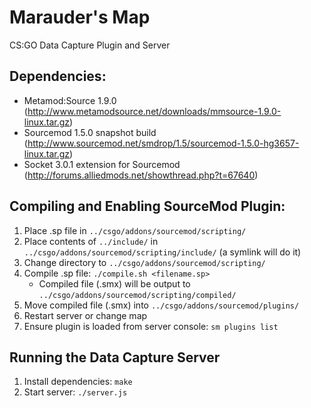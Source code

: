 Marauder's Map
==============

CS:GO Data Capture Plugin and Server

## Dependencies:

- Metamod:Source 1.9.0 (http://www.metamodsource.net/downloads/mmsource-1.9.0-linux.tar.gz)
- Sourcemod 1.5.0 snapshot build (http://www.sourcemod.net/smdrop/1.5/sourcemod-1.5.0-hg3657-linux.tar.gz)
- Socket 3.0.1 extension for Sourcemod (http://forums.alliedmods.net/showthread.php?t=67640)

## Compiling and Enabling SourceMod Plugin:

1. Place .sp file in `../csgo/addons/sourcemod/scripting/`
2. Place contents of `../include/` in `../csgo/addons/sourcemod/scripting/include/` (a symlink will do it)
3. Change directory to `../csgo/addons/sourcemod/scripting/`
4. Compile .sp file: `./compile.sh <filename.sp>`
	- Compiled file (.smx) will be output to `../csgo/addons/sourcemod/scripting/compiled/`
5. Move compiled file (.smx) into `../csgo/addons/sourcemod/plugins/`
6. Restart server or change map
7. Ensure plugin is loaded from server console: `sm plugins list`


## Running the Data Capture Server

1. Install dependencies: `make`
2. Start server: `./server.js`
